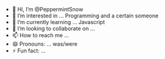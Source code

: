 - 👋 Hi, I’m @PeppermintSnow
- 👀 I’m interested in ... Programming and a certain someone
- 🌱 I’m currently learning ... Javascript
- 💞️ I’m looking to collaborate on ...
- 📫 How to reach me ...
- 😄 Pronouns: ... was/were
- ⚡ Fun fact: ...

<!---
PeppermintSnow/PeppermintSnow is a ✨ special ✨ repository because its `README.md` (this file) appears on your GitHub profile.
You can click the Preview link to take a look at your changes.
--->
